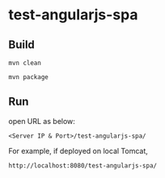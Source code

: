 # test-angularjs-spa

## Build

    mvn clean

    mvn package

## Run
open URL as below:

    <Server IP & Port>/test-angularjs-spa/

For example, if deployed on local Tomcat,

    http://localhost:8080/test-angularjs-spa/
